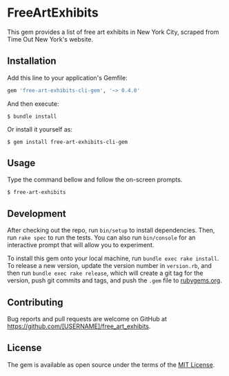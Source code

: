 # FreeArtExhibits

This gem provides a list of free art exhibits in New York City, scraped from Time Out New York's website.

## Installation

Add this line to your application's Gemfile:

```ruby
gem 'free-art-exhibits-cli-gem', '~> 0.4.0'
```

And then execute:

    $ bundle install

Or install it yourself as:

    $ gem install free-art-exhibits-cli-gem

## Usage

Type the command bellow and follow the on-screen prompts.

    $ free-art-exhibits

## Development

After checking out the repo, run `bin/setup` to install dependencies. Then, run `rake spec` to run the tests. You can also run `bin/console` for an interactive prompt that will allow you to experiment.

To install this gem onto your local machine, run `bundle exec rake install`. To release a new version, update the version number in `version.rb`, and then run `bundle exec rake release`, which will create a git tag for the version, push git commits and tags, and push the `.gem` file to [rubygems.org](https://rubygems.org).

## Contributing

Bug reports and pull requests are welcome on GitHub at https://github.com/[USERNAME]/free_art_exhibits.


## License

The gem is available as open source under the terms of the [MIT License](http://opensource.org/licenses/MIT).

